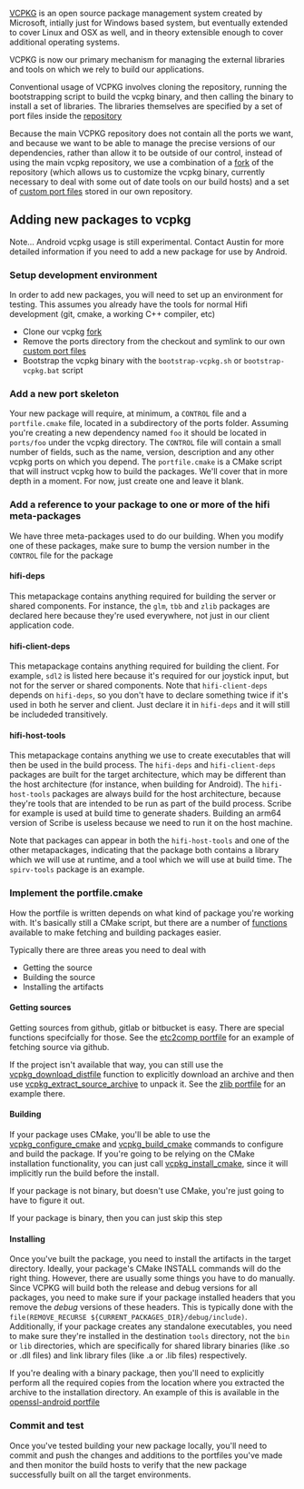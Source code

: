 [VCPKG](https://github.com/Microsoft/vcpkg) is an open source package management system created by Microsoft, intially just for Windows based system, but eventually extended to cover Linux and OSX as well, and in theory extensible enough to cover additional operating systems.

VCPKG is now our primary mechanism for managing the external libraries and tools on which we rely to build our applications.

Conventional usage of VCPKG involves cloning the repository, running the bootstrapping script to build the vcpkg binary, and then calling the binary to install a set of libraries.  The libraries themselves are specified by a set of port files inside the [repository](https://github.com/Microsoft/vcpkg/tree/master/ports)

Because the main VCPKG repository does not contain all the ports we want, and because we want to be able to manage the precise versions of our dependencies, rather than allow it to be outside of our control, instead of using the main vcpkg repository, we use a combination of a [fork](https://github.com/highfidelity/vcpkg) of the repository (which allows us to customize the vcpkg binary, currently necessary to deal with some out of date tools on our build hosts) and a set of [custom port files](./cmake/ports) stored in our own repository.

## Adding new packages to vcpkg

Note...  Android vcpkg usage is still experimental.  Contact Austin for more detailed information if you need to add a new package for use by Android.  

### Setup development environment

In order to add new packages, you will need to set up an environment for testing.  This assumes you already have the tools for normal Hifi development (git, cmake, a working C++ compiler, etc)

* Clone our vcpkg [fork](https://github.com/highfidelity/vcpkg)
* Remove the ports directory from the checkout and symlink to our own [custom port files](./cmake/ports)
* Bootstrap the vcpkg binary with the `bootstrap-vcpkg.sh` or `bootstrap-vcpkg.bat` script

### Add a new port skeleton

Your new package will require, at minimum, a `CONTROL` file and a `portfile.cmake` file, located in a subdirectory of the ports folder.  Assuming you're creating a new dependency named `foo` it should be located in `ports/foo` under the vcpkg directory.  The `CONTROL` file will contain a small number of fields, such as the name, version, description and any other vcpkg ports on which you depend.  The `portfile.cmake` is a CMake script that will instruct vcpkg how to build the packages.  We'll cover that in more depth in a moment.  For now, just create one and leave it blank.

### Add a reference to your package to one or more of the hifi meta-packages

We have three meta-packages used to do our building.  When you modify one of these packages, make sure to bump the version number in the `CONTROL` file for the package

#### hifi-deps

This metapackage contains anything required for building the server or shared components.  For instance, the `glm`, `tbb` and `zlib` packages are declared here because they're used everywhere, not just in our client application code. 

#### hifi-client-deps

This metapackage contains anything required for building the client.  For example, `sdl2` is listed here because it's required for our joystick input, but not for the server or shared components.  Note that `hifi-client-deps` depends on `hifi-deps`, so you don't have to declare something twice if it's used in both he server and client.  Just declare it in `hifi-deps` and it will still be includeded transitively.

#### hifi-host-tools

This metapackage contains anything we use to create executables that will then be used in the build process.  The `hifi-deps` and `hifi-client-deps` packages are built for the target architecture, which may be different than the host architecture (for instance, when building for Android).  The `hifi-host-tools` packages are always build for the host architecture, because they're tools that are intended to be run as part of the build process.  Scribe for example is used at build time to generate shaders.  Building an arm64 version of Scribe is useless because we need to run it on the host machine.

Note that packages can appear in both the `hifi-host-tools` and one of the other metapackages, indicating that the package both contains a library which we will use at runtime, and a tool which we will use at build time.  The `spirv-tools` package is an example.

### Implement the portfile.cmake

How the portfile is written depends on what kind of package you're working with.  It's basically still a CMake script, but there are a number of [functions](https://vcpkg.readthedocs.io/en/latest/maintainers/portfile-functions/) available to make fetching and building packages easier.

Typically there are three areas you need to deal with

* Getting the source
* Building the source
* Installing the artifacts

#### Getting sources

Getting sources from github, gitlab or bitbucket is easy.  There are special functions specifcially for those.  See the [etc2comp portfile](./cmake/ports/etc2comp/portfile.cmake) for an example of fetching source via github.

If the project isn't available that way, you can still use the [vcpkg_download_distfile](https://vcpkg.readthedocs.io/en/latest/maintainers/vcpkg_download_distfile/) function to explicitly download an archive and then use [vcpkg_extract_source_archive](https://vcpkg.readthedocs.io/en/latest/maintainers/vcpkg_extract_source_archive/) to unpack it.  See the [zlib portfile](./cmake/ports/zlib/portfile.cmake) for an example there.

#### Building

If your package uses CMake, you'll be able to use the [vcpkg_configure_cmake](https://vcpkg.readthedocs.io/en/latest/maintainers/vcpkg_configure_cmake/) and [vcpkg_build_cmake](https://vcpkg.readthedocs.io/en/latest/maintainers/vcpkg_build_cmake/) commands to configure and build the package.  If you're going to be relying on the CMake installation functionality, you can just call [vcpkg_install_cmake](https://vcpkg.readthedocs.io/en/latest/maintainers/vcpkg_install_cmake/), since it will implicitly run the build before the install.

If your package is not binary, but doesn't use CMake, you're just going to have to figure it out.

If your package is binary, then you can just skip this step

#### Installing

Once you've built the package, you need to install the artifacts in the target directory.  Ideally, your package's CMake INSTALL commands will do the right thing.  However, there are usually some things you have to do manually.  Since VCPKG will build both the release and debug versions for all packages, you need to make sure if your package installed headers that you remove the _debug_ versions of these headers.  This is typically done with the `file(REMOVE_RECURSE ${CURRENT_PACKAGES_DIR}/debug/include)`.  Additionally, if your package creates any standalone executables, you need to make sure they're installed in the destination `tools` directory, not the `bin` or `lib` directories, which are specifically for shared library binaries (like .so or .dll files) and link library files (like .a or .lib files) respectively.

If you're dealing with a binary package, then you'll need to explicitly perform all the required copies from the location where you extracted the archive to the installation directory.  An example of this is available in the [openssl-android portfile](./cmake/ports/openssl-android/portfile.cmake)

### Commit and test

Once you've tested building your new package locally, you'll need to commit and push the changes and additions to the portfiles you've made and then monitor the build hosts to verify that the new package successfully built on all the target environments.
